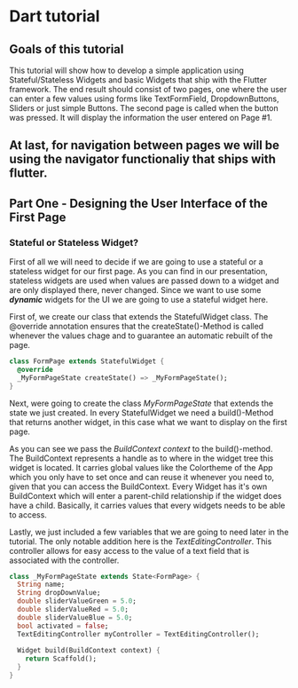 # Dart tutorial
## Goals of this tutorial
This tutorial will show how to develop a simple application using Stateful/Stateless Widgets and basic Widgets that ship with the Flutter framework. The end result should consist of two pages, one where the user can enter a few values using forms like TextFormField, DropdownButtons, Sliders or just simple Buttons. The second page is called when the button was pressed. It will display the information the user entered on Page \#1. 

At last, for navigation between pages we will be using the navigator functionaliy that ships with flutter.
---
## Part One - Designing the User Interface of the First Page
### Stateful or Stateless Widget?
First of all we will need to decide if we are going to use a stateful or a stateless widget for our first page. 
As you can find in our presentation, stateless widgets are used when values are passed down to a widget and are only displayed there, never changed. Since we want to use some **_dynamic_** widgets for the UI we are going to use a stateful widget here.



First of, we create our class that extends the StatefulWidget class. The @override annotation ensures that the createState()-Method is called whenever the values chage and to guarantee an automatic rebuilt of the page.

```dart
class FormPage extends StatefulWidget {
  @override
  _MyFormPageState createState() => _MyFormPageState();
}
```
Next, were going to create the class _MyFormPageState_ that extends the state we just created. In every StatefulWidget we need a build()-Method that returns another widget, in this case what we want to display on the first page.

As you can see we pass the _BuildContext context_ to the build()-method. The BuildContext represents a handle as to where in the widget tree this widget is located. It carries global values like the Colortheme of the App which you only have to set once and can reuse it whenever you need to, given that you can access the BuildContext. Every Widget has it's own BuildContext which will enter a parent-child relationship if the widget does have a child. Basically, it carries values that every widgets needs to be able to access. 

Lastly, we just included a few variables that we are going to need later in the tutorial. The only notable addition here is the _TextEditingController_. This controller allows for easy access to the value of a text field that is associated with the controller.

```dart
class _MyFormPageState extends State<FormPage> {
  String name;
  String dropDownValue;
  double sliderValueGreen = 5.0;
  double sliderValueRed = 5.0;
  double sliderValueBlue = 5.0;
  bool activated = false;
  TextEditingController myController = TextEditingController();
  
  Widget build(BuildContext context) {
    return Scaffold();
  }
}
```
